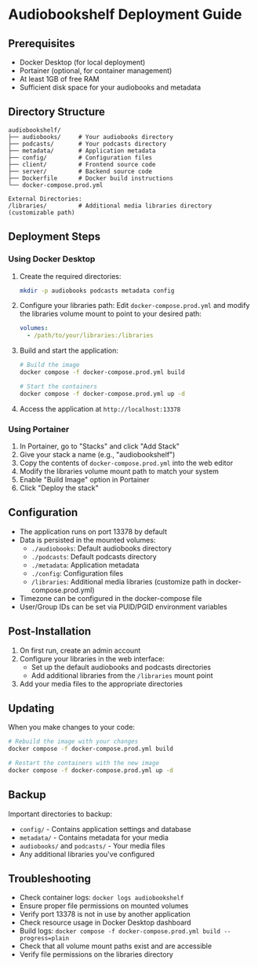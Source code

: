 # Audiobookshelf Deployment Guide

## Prerequisites

- Docker Desktop (for local deployment)
- Portainer (optional, for container management)
- At least 1GB of free RAM
- Sufficient disk space for your audiobooks and metadata

## Directory Structure

```
audiobookshelf/
├── audiobooks/     # Your audiobooks directory
├── podcasts/       # Your podcasts directory
├── metadata/       # Application metadata
├── config/         # Configuration files
├── client/         # Frontend source code
├── server/         # Backend source code
├── Dockerfile      # Docker build instructions
└── docker-compose.prod.yml

External Directories:
/libraries/         # Additional media libraries directory (customizable path)
```

## Deployment Steps

### Using Docker Desktop

1. Create the required directories:

   ```bash
   mkdir -p audiobooks podcasts metadata config
   ```

2. Configure your libraries path: Edit `docker-compose.prod.yml` and modify the libraries volume mount to point to your desired path:

   ```yaml
   volumes:
     - /path/to/your/libraries:/libraries
   ```

3. Build and start the application:

   ```bash
   # Build the image
   docker compose -f docker-compose.prod.yml build

   # Start the containers
   docker compose -f docker-compose.prod.yml up -d
   ```

4. Access the application at `http://localhost:13378`

### Using Portainer

1. In Portainer, go to "Stacks" and click "Add Stack"
2. Give your stack a name (e.g., "audiobookshelf")
3. Copy the contents of `docker-compose.prod.yml` into the web editor
4. Modify the libraries volume mount path to match your system
5. Enable "Build Image" option in Portainer
6. Click "Deploy the stack"

## Configuration

- The application runs on port 13378 by default
- Data is persisted in the mounted volumes:
  - `./audiobooks`: Default audiobooks directory
  - `./podcasts`: Default podcasts directory
  - `./metadata`: Application metadata
  - `./config`: Configuration files
  - `/libraries`: Additional media libraries (customize path in docker-compose.prod.yml)
- Timezone can be configured in the docker-compose file
- User/Group IDs can be set via PUID/PGID environment variables

## Post-Installation

1. On first run, create an admin account
2. Configure your libraries in the web interface:
   - Set up the default audiobooks and podcasts directories
   - Add additional libraries from the `/libraries` mount point
3. Add your media files to the appropriate directories

## Updating

When you make changes to your code:

```bash
# Rebuild the image with your changes
docker compose -f docker-compose.prod.yml build

# Restart the containers with the new image
docker compose -f docker-compose.prod.yml up -d
```

## Backup

Important directories to backup:

- `config/` - Contains application settings and database
- `metadata/` - Contains metadata for your media
- `audiobooks/` and `podcasts/` - Your media files
- Any additional libraries you've configured

## Troubleshooting

- Check container logs: `docker logs audiobookshelf`
- Ensure proper file permissions on mounted volumes
- Verify port 13378 is not in use by another application
- Check resource usage in Docker Desktop dashboard
- Build logs: `docker compose -f docker-compose.prod.yml build --progress=plain`
- Check that all volume mount paths exist and are accessible
- Verify file permissions on the libraries directory
